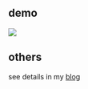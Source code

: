 ## demo

<a href="https://codepen.io/dinnerwithouttomato/pen/qBVoqqj"><img src="https://img.shields.io/badge/codepen-100?&logo=codepen&color=black&logoColor=white&style=for-the-badge&" /></a>

## others

see details in my [blog](https://xqiutongxue.netlify.app/posts/%E7%80%91%E5%B8%83%E6%B5%81%E5%B8%83%E5%B1%80)

